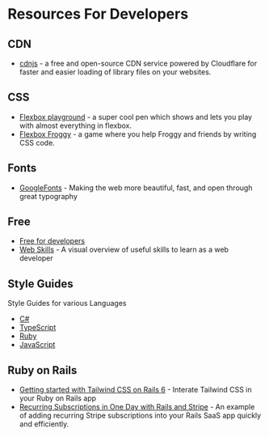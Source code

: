 # Resources For Developers
## CDN
* [cdnjs](https://cdnjs.com/) - a free and open-source CDN service powered by Cloudflare for faster and easier loading of library files on your websites.

## CSS
* [Flexbox playground](https://codepen.io/enxaneta/full/adLPwv/) - a super cool pen which shows and lets you play with almost everything in flexbox.
* [Flexbox Froggy](https://flexboxfroggy.com/) - a game where you help Froggy and friends by writing CSS code.

## Fonts
* [GoogleFonts](https://fonts.google.com/) - Making the web more beautiful, fast, and open through great typography

## Free
* [Free for developers](https://free-for.dev/#/)
* [Web Skills](https://andreasbm.github.io/web-skills/) - A visual overview of useful skills to learn as a web developer

## Style Guides
Style Guides for various Languages
* [C#](https://github.com/raywenderlich/c-sharp-style-guide)
* [TypeScript](https://basarat.gitbooks.io/typescript/docs/styleguide/styleguide.html#filename)
* [Ruby](https://rubystyle.guide/)
* [JavaScript](https://github.com/airbnb/javascript)

## Ruby on Rails
* [Getting started with Tailwind CSS on Rails 6](https://rubyyagi.com/tailwind-css-on-rails-6-intro/) - Interate Tailwind CSS in your Ruby on Rails app
* [Recurring Subscriptions in One Day with Rails and Stripe](https://ryanboland.com/blog/one-day-stripe-integration) - An example of adding recurring Stripe subscriptions into your Rails SaaS app quickly and efficiently.
